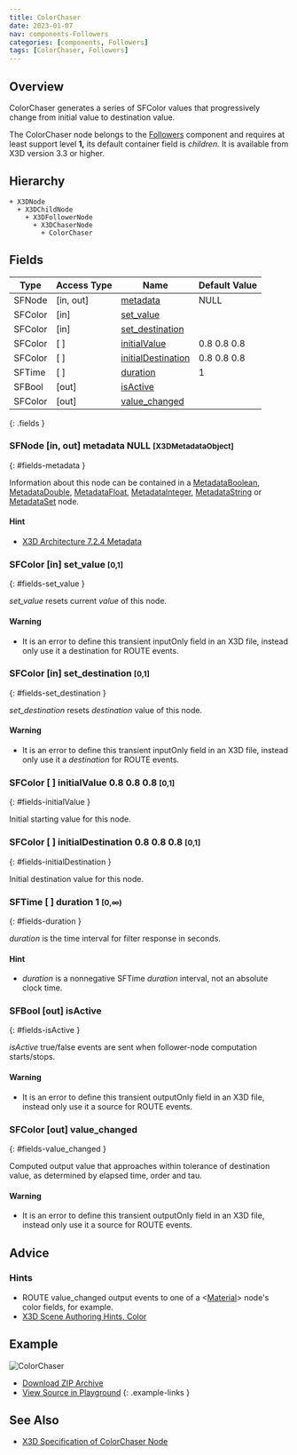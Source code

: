 ```yaml
---
title: ColorChaser
date: 2023-01-07
nav: components-Followers
categories: [components, Followers]
tags: [ColorChaser, Followers]
---
```

<style>
.post h3 {
  word-spacing: 0.2em;
}
</style>

## Overview

ColorChaser generates a series of SFColor values that progressively change from initial value to destination value.

The ColorChaser node belongs to the [Followers](/x_ite/components/overview/#followers) component and requires at least support level **1,** its default container field is *children.* It is available from X3D version 3.3 or higher.

## Hierarchy

```
+ X3DNode
  + X3DChildNode
    + X3DFollowerNode
      + X3DChaserNode
        + ColorChaser
```

## Fields

| Type | Access Type | Name | Default Value |
| ---- | ----------- | ---- | ------------- |
| SFNode | [in, out] | [metadata](#fields-metadata) | NULL  |
| SFColor | [in] | [set_value](#fields-set_value) |  |
| SFColor | [in] | [set_destination](#fields-set_destination) |  |
| SFColor | [ ] | [initialValue](#fields-initialValue) | 0.8 0.8 0.8  |
| SFColor | [ ] | [initialDestination](#fields-initialDestination) | 0.8 0.8 0.8  |
| SFTime | [ ] | [duration](#fields-duration) | 1  |
| SFBool | [out] | [isActive](#fields-isActive) |  |
| SFColor | [out] | [value_changed](#fields-value_changed) |  |
{: .fields }

### SFNode [in, out] **metadata** NULL <small>[X3DMetadataObject]</small>
{: #fields-metadata }

Information about this node can be contained in a [MetadataBoolean](/x_ite/components/core/metadataboolean/), [MetadataDouble](/x_ite/components/core/metadatadouble/), [MetadataFloat](/x_ite/components/core/metadatafloat/), [MetadataInteger](/x_ite/components/core/metadatainteger/), [MetadataString](/x_ite/components/core/metadatastring/) or [MetadataSet](/x_ite/components/core/metadataset/) node.

#### Hint

- [X3D Architecture 7.2.4 Metadata](https://www.web3d.org/specifications/X3Dv4/ISO-IEC19775-1v4-IS/Part01/components/core.html#Metadata)

### SFColor [in] **set_value** <small>[0,1]</small>
{: #fields-set_value }

*set_value* resets current *value* of this node.

#### Warning

- It is an error to define this transient inputOnly field in an X3D file, instead only use it a destination for ROUTE events.

### SFColor [in] **set_destination** <small>[0,1]</small>
{: #fields-set_destination }

*set_destination* resets *destination* value of this node.

#### Warning

- It is an error to define this transient inputOnly field in an X3D file, instead only use it a *destination* for ROUTE events.

### SFColor [ ] **initialValue** 0.8 0.8 0.8 <small>[0,1]</small>
{: #fields-initialValue }

Initial starting value for this node.

### SFColor [ ] **initialDestination** 0.8 0.8 0.8 <small>[0,1]</small>
{: #fields-initialDestination }

Initial destination value for this node.

### SFTime [ ] **duration** 1 <small>[0,∞)</small>
{: #fields-duration }

*duration* is the time interval for filter response in seconds.

#### Hint

- *duration* is a nonnegative SFTime *duration* interval, not an absolute clock time.

### SFBool [out] **isActive**
{: #fields-isActive }

*isActive* true/false events are sent when follower-node computation starts/stops.

#### Warning

- It is an error to define this transient outputOnly field in an X3D file, instead only use it a source for ROUTE events.

### SFColor [out] **value_changed**
{: #fields-value_changed }

Computed output value that approaches within tolerance of destination value, as determined by elapsed time, order and tau.

#### Warning

- It is an error to define this transient outputOnly field in an X3D file, instead only use it a source for ROUTE events.

## Advice

### Hints

- ROUTE value_changed output events to one of a \<[Material](/x_ite/components/shape/material/)\> node's color fields, for example.
- [X3D Scene Authoring Hints, Color](https://www.web3d.org/x3d/content/examples/X3dSceneAuthoringHints.html#Color)

## Example

<x3d-canvas class="xr-button-br" src="https://create3000.github.io/media/examples/Followers/ColorChaser/ColorChaser.x3d" contentScale="auto" update="auto">
  <img src="https://create3000.github.io/media/examples/Followers/ColorChaser/screenshot.avif" alt="ColorChaser"/>
</x3d-canvas>

- [Download ZIP Archive](https://create3000.github.io/media/examples/Followers/ColorChaser/ColorChaser.zip)
- [View Source in Playground](/x_ite/playground/?url=https://create3000.github.io/media/examples/Followers/ColorChaser/ColorChaser.x3d)
{: .example-links }

## See Also

- [X3D Specification of ColorChaser Node](https://www.web3d.org/documents/specifications/19775-1/V4.0/Part01/components/followers.html#ColorChaser)
